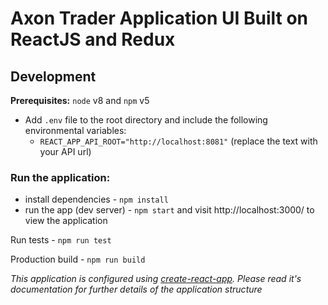 # Axon Trader Application UI Built on ReactJS and Redux

## Development
**Prerequisites:** `node` v8 and `npm` v5

- Add `.env` file to the root directory and include the following environmental variables:
    - `REACT_APP_API_ROOT="http://localhost:8081"` (replace the text with your API url)

### Run the application:

- install dependencies - `npm install`
- run the app (dev server) - `npm start` and visit http://localhost:3000/ to view the application


Run tests - `npm run test`

Production build - `npm run build`

*This application is configured using [create-react-app](https://github.com/facebook/create-react-app "create-react-app github repo"). Please read it's documentation for further details of the application structure*
